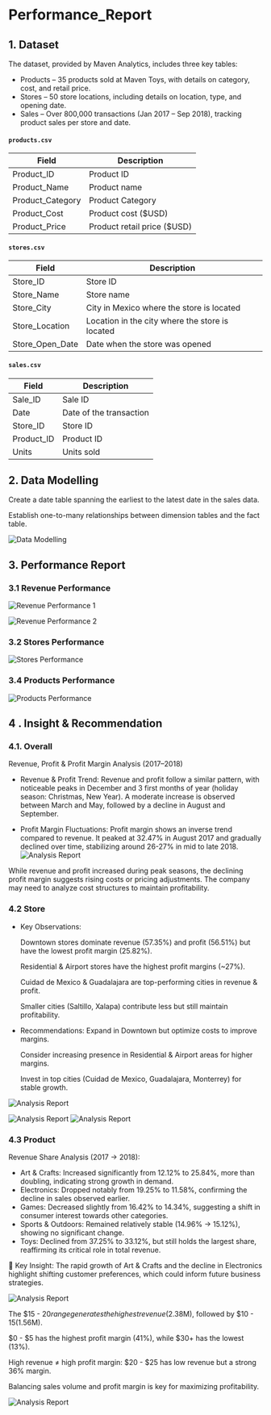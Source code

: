 # Performance_Report


## 1. Dataset
The dataset, provided by Maven Analytics, includes three key tables:

- Products – 35 products sold at Maven Toys, with details on category, cost, and retail price.
- Stores – 50 store locations, including details on location, type, and opening date.
- Sales – Over 800,000 transactions (Jan 2017 – Sep 2018), tracking product sales per store and date.


#### `products.csv`
|**Field**|**Description**|
|-|-|
|Product_ID|Product ID|
|Product_Name|Product name|
|Product_Category|Product Category|
|Product_Cost|Product cost ($USD)|
|Product_Price|Product retail price ($USD)|

#### `stores.csv`
|**Field**|**Description**|
|-|-|
|Store_ID|Store ID|
|Store_Name|Store name|
|Store_City|City in Mexico where the store is located|
|Store_Location|Location in the city where the store is located|
|Store_Open_Date|Date when the store was opened|

#### `sales.csv`
|**Field**|**Description**|
|-|-|
|Sale_ID|Sale ID|
|Date|Date of the transaction|
|Store_ID|Store ID|
|Product_ID|Product ID|
|Units|Units sold|


## 2. Data Modelling
Create a date table spanning the earliest to the latest date in the sales data.

Establish one-to-many relationships between dimension tables and the fact table.

![Data Modelling](https://github.com/mydg13/Performance_Report/blob/main/image/image_report0.png)

## 3. Performance Report

### 3.1 Revenue Performance

![Revenue Performance 1](https://github.com/mydg13/Performance_Report/blob/main/image/image_report1.png)

![Revenue Performance 2](https://github.com/mydg13/Performance_Report/blob/main/image/image_report2.png)


### 3.2 Stores Performance

![Stores Performance](https://github.com/mydg13/Performance_Report/blob/main/image/image_report3.png)

### 3.4 Products Performance

![Products Performance](https://github.com/mydg13/Performance_Report/blob/main/image/image_report4.png)


## 4 . Insight & Recommendation 

### 4.1. Overall 
Revenue, Profit & Profit Margin Analysis (2017–2018)
- Revenue & Profit Trend:
  Revenue and profit follow a similar pattern, with noticeable peaks in December and 3 first months of year (holiday season: Christmas, New Year).
  A moderate increase is observed between March and May, followed by a decline in August and September.

- Profit Margin Fluctuations:
    Profit margin shows an inverse trend compared to revenue.
    It peaked at 32.47% in August 2017 and gradually declined over time, stabilizing around 26-27% in mid to late 2018.
![Analysis Report](https://github.com/mydg13/Performance_Report/blob/main/image/image_analysis1.png)

While revenue and profit increased during peak seasons, the declining profit margin suggests rising costs or pricing adjustments. The company may need to analyze cost structures to maintain profitability.


### 4.2 Store 
- Key Observations:

    Downtown stores dominate revenue (57.35%) and profit (56.51%) but have the lowest profit margin (25.82%).
  
    Residential & Airport stores have the highest profit margins (~27%).
  
    Cuidad de Mexico & Guadalajara are top-performing cities in revenue & profit.
  
    Smaller cities (Saltillo, Xalapa) contribute less but still maintain profitability.

- Recommendations:
    Expand in Downtown but optimize costs to improve margins.

    Consider increasing presence in Residential & Airport areas for higher margins.

    Invest in top cities (Cuidad de Mexico, Guadalajara, Monterrey) for stable growth.

![Analysis Report](https://github.com/mydg13/Performance_Report/blob/main/image/image_analysis2.png)



![Analysis Report](https://github.com/mydg13/Performance_Report/blob/main/image/image_analysis4.png)
![Analysis Report](https://github.com/mydg13/Performance_Report/blob/main/image/image_analysis5.png)

### 4.3 Product 

Revenue Share Analysis (2017 → 2018):

- Art & Crafts: Increased significantly from 12.12% to 25.84%, more than doubling, indicating strong growth in demand.
- Electronics: Dropped notably from 19.25% to 11.58%, confirming the decline in sales observed earlier.
- Games: Decreased slightly from 16.42% to 14.34%, suggesting a shift in consumer interest towards other categories.
- Sports & Outdoors: Remained relatively stable (14.96% → 15.12%), showing no significant change.
- Toys: Declined from 37.25% to 33.12%, but still holds the largest share, reaffirming its critical role in total revenue.

🔹 Key Insight: The rapid growth of Art & Crafts and the decline in Electronics highlight shifting customer preferences, which could inform future business strategies.

![Analysis Report](https://github.com/mydg13/Performance_Report/blob/main/image/image_analysis6.png)

The $15 - $20 range generates the highest revenue ($2.38M), followed by $10 - $15 ($1.56M).

$0 - $5 has the highest profit margin (41%), while $30+ has the lowest (13%).

High revenue ≠ high profit margin: $20 - $25 has low revenue but a strong 36% margin.

Balancing sales volume and profit margin is key for maximizing profitability.

![Analysis Report](https://github.com/mydg13/Performance_Report/blob/main/image/image_analysis7.png)






